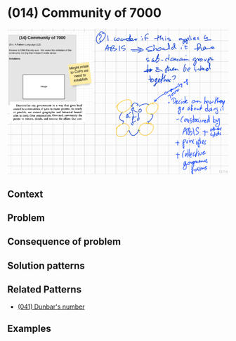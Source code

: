 # (014) Community of 7000

![](images/image001.png)

## Context


## Problem


## Consequence of problem


## Solution patterns


## Related Patterns

* [(041) Dunbar's number](patterns/(041)_Dunbar_number/(041)_Dunbar_number.md)  

## Examples


<links to examples>